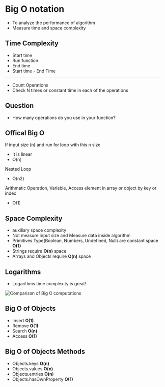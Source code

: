 # Big O notation

- To analyze the performance of algorithm
- Measure time and space complexity

## Time Complexity

- Start time
- Run function
- End time
- Start time - End Time

---

- Count Operations
- Check N times or constant time in each of the operations

## Question 

- How many operations do you use in your function?

## Offical Big O

If input size (n) and run for loop with this n size 
- It is linear
- O(n)

Nested Loop
- O(n2)

Arithmatic Operation, Variable, Access element in array or object by key or index
- O(1)

## Space Complexity

- auxiliary space complexity
- Not measure input size and Measure data inside algorithm
- Primitives Type(Boolean, Numbers, Undefined, Null) are constant space **O(1)**
- Strings require **O(n)** space
- Arrays and Objects require **O(n)** space 

## Logarithms

- Logarithms time complexity is great!

![Comparison of Big O computations](https://upload.wikimedia.org/wikipedia/commons/7/7e/Comparison_computational_complexity.svg)


## Big O of Objects

- Insert **O(1)**
- Remove **O(1)**
- Search **O(n)**
- Access **O(1)**

## Big O of Objects Methods

- Objects.keys **O(n)**
- Objects.values **O(n)**
- Objects.entries **O(n)**
- Objects.hasOwnProperty **O(1)**


